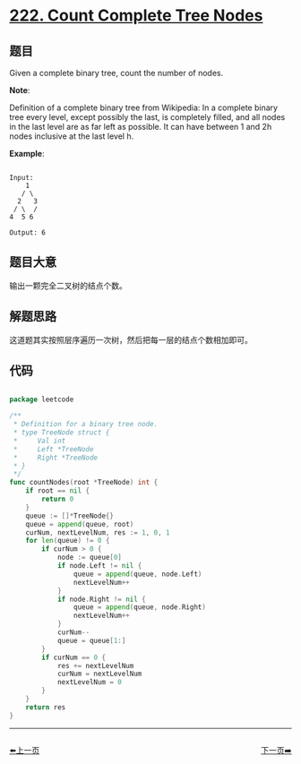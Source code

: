 # [222. Count Complete Tree Nodes](https://leetcode.com/problems/count-complete-tree-nodes/)

## 题目


Given a complete binary tree, count the number of nodes.

**Note**:   

Definition of a complete binary tree from Wikipedia:
In a complete binary tree every level, except possibly the last, is completely filled, and all nodes in the last level are as far left as possible. It can have between 1 and 2h nodes inclusive at the last level h.


**Example**:

```

Input: 
    1
   / \
  2   3
 / \  /
4  5 6

Output: 6

```

## 题目大意

输出一颗完全二叉树的结点个数。

## 解题思路

这道题其实按照层序遍历一次树，然后把每一层的结点个数相加即可。


## 代码

```go

package leetcode

/**
 * Definition for a binary tree node.
 * type TreeNode struct {
 *     Val int
 *     Left *TreeNode
 *     Right *TreeNode
 * }
 */
func countNodes(root *TreeNode) int {
	if root == nil {
		return 0
	}
	queue := []*TreeNode{}
	queue = append(queue, root)
	curNum, nextLevelNum, res := 1, 0, 1
	for len(queue) != 0 {
		if curNum > 0 {
			node := queue[0]
			if node.Left != nil {
				queue = append(queue, node.Left)
				nextLevelNum++
			}
			if node.Right != nil {
				queue = append(queue, node.Right)
				nextLevelNum++
			}
			curNum--
			queue = queue[1:]
		}
		if curNum == 0 {
			res += nextLevelNum
			curNum = nextLevelNum
			nextLevelNum = 0
		}
	}
	return res
}

```
----------------------------------------------
<div style="display: flex;justify-content: space-between;align-items: center;">
<p><a href="https://books.halfrost.com/leetcode/ChapterFour/0220.Contains-Duplicate-III/">⬅️上一页</a></p>
<p><a href="https://books.halfrost.com/leetcode/ChapterFour/0223.Rectangle-Area/">下一页➡️</a></p>
</div>
